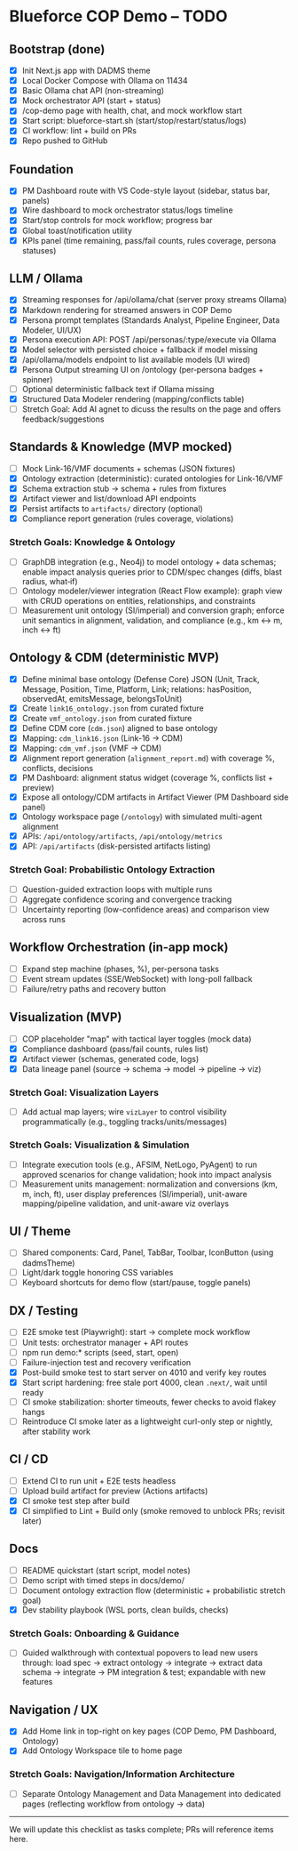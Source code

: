 # Blueforce COP Demo – TODO

## Bootstrap (done)
- [x] Init Next.js app with DADMS theme
- [x] Local Docker Compose with Ollama on 11434
- [x] Basic Ollama chat API (non-streaming)
- [x] Mock orchestrator API (start + status)
- [x] /cop-demo page with health, chat, and mock workflow start
- [x] Start script: blueforce-start.sh (start/stop/restart/status/logs)
- [x] CI workflow: lint + build on PRs
- [x] Repo pushed to GitHub

## Foundation
- [x] PM Dashboard route with VS Code-style layout (sidebar, status bar, panels)
- [x] Wire dashboard to mock orchestrator status/logs timeline
- [x] Start/stop controls for mock workflow; progress bar
- [x] Global toast/notification utility
- [x] KPIs panel (time remaining, pass/fail counts, rules coverage, persona statuses)

## LLM / Ollama
- [x] Streaming responses for /api/ollama/chat (server proxy streams Ollama)
- [x] Markdown rendering for streamed answers in COP Demo
- [x] Persona prompt templates (Standards Analyst, Pipeline Engineer, Data Modeler, UI/UX)
- [x] Persona execution API: POST /api/personas/:type/execute via Ollama
- [x] Model selector with persisted choice + fallback if model missing
- [x] /api/ollama/models endpoint to list available models (UI wired)
- [x] Persona Output streaming UI on /ontology (per‑persona badges + spinner)
- [ ] Optional deterministic fallback text if Ollama missing
- [x] Structured Data Modeler rendering (mapping/conflicts table)
- [ ] Stretch Goal: Add AI agnet to dicuss the results on the page and offers feedback/suggestions

## Standards & Knowledge (MVP mocked)
- [ ] Mock Link-16/VMF documents + schemas (JSON fixtures)
- [x] Ontology extraction (deterministic): curated ontologies for Link-16/VMF
- [x] Schema extraction stub → schema + rules from fixtures
- [x] Artifact viewer and list/download API endpoints
- [x] Persist artifacts to `artifacts/` directory (optional)
- [x] Compliance report generation (rules coverage, violations)

### Stretch Goals: Knowledge & Ontology
- [ ] GraphDB integration (e.g., Neo4j) to model ontology + data schemas; enable impact analysis queries prior to CDM/spec changes (diffs, blast radius, what‑if)
- [ ] Ontology modeler/viewer integration (React Flow example): graph view with CRUD operations on entities, relationships, and constraints
- [ ] Measurement unit ontology (SI/imperial) and conversion graph; enforce unit semantics in alignment, validation, and compliance (e.g., km ↔ m, inch ↔ ft)

## Ontology & CDM (deterministic MVP)
- [x] Define minimal base ontology (Defense Core) JSON (Unit, Track, Message, Position, Time, Platform, Link; relations: hasPosition, observedAt, emitsMessage, belongsToUnit)
- [x] Create `link16_ontology.json` from curated fixture
- [x] Create `vmf_ontology.json` from curated fixture
- [x] Define CDM core (`cdm.json`) aligned to base ontology
- [x] Mapping: `cdm_link16.json` (Link-16 → CDM)
- [x] Mapping: `cdm_vmf.json` (VMF → CDM)
- [x] Alignment report generation (`alignment_report.md`) with coverage %, conflicts, decisions
- [x] PM Dashboard: alignment status widget (coverage %, conflicts list + preview)
- [x] Expose all ontology/CDM artifacts in Artifact Viewer (PM Dashboard side panel)
- [x] Ontology workspace page (`/ontology`) with simulated multi-agent alignment
- [x] APIs: `/api/ontology/artifacts`, `/api/ontology/metrics`
- [x] API: `/api/artifacts` (disk-persisted artifacts listing)

### Stretch Goal: Probabilistic Ontology Extraction
- [ ] Question-guided extraction loops with multiple runs
- [ ] Aggregate confidence scoring and convergence tracking
- [ ] Uncertainty reporting (low-confidence areas) and comparison view across runs

## Workflow Orchestration (in-app mock)
- [ ] Expand step machine (phases, %), per-persona tasks
- [ ] Event stream updates (SSE/WebSocket) with long-poll fallback
- [ ] Failure/retry paths and recovery button

## Visualization (MVP)
- [ ] COP placeholder "map" with tactical layer toggles (mock data)
- [x] Compliance dashboard (pass/fail counts, rules list)
- [x] Artifact viewer (schemas, generated code, logs)
- [x] Data lineage panel (source → schema → model → pipeline → viz)

### Stretch Goal: Visualization Layers
- [ ] Add actual map layers; wire `vizLayer` to control visibility programmatically (e.g., toggling tracks/units/messages)

### Stretch Goals: Visualization & Simulation
- [ ] Integrate execution tools (e.g., AFSIM, NetLogo, PyAgent) to run approved scenarios for change validation; hook into impact analysis
- [ ] Measurement units management: normalization and conversions (km, m, inch, ft), user display preferences (SI/imperial), unit-aware mapping/pipeline validation, and unit-aware viz overlays

## UI / Theme
- [ ] Shared components: Card, Panel, TabBar, Toolbar, IconButton (using dadmsTheme)
- [ ] Light/dark toggle honoring CSS variables
- [ ] Keyboard shortcuts for demo flow (start/pause, toggle panels)

## DX / Testing
- [ ] E2E smoke test (Playwright): start → complete mock workflow
- [ ] Unit tests: orchestrator manager + API routes
- [ ] npm run demo:* scripts (seed, start, open)
- [ ] Failure-injection test and recovery verification
- [x] Post-build smoke test to start server on 4010 and verify key routes
- [x] Start script hardening: free stale port 4000, clean `.next/`, wait until ready
 - [ ] CI smoke stabilization: shorter timeouts, fewer checks to avoid flakey hangs
 - [ ] Reintroduce CI smoke later as a lightweight curl-only step or nightly, after stability work

## CI / CD
- [ ] Extend CI to run unit + E2E tests headless
- [ ] Upload build artifact for preview (Actions artifacts)
- [x] CI smoke test step after build
 - [x] CI simplified to Lint + Build only (smoke removed to unblock PRs; revisit later)

## Docs
- [ ] README quickstart (start script, model notes)
- [ ] Demo script with timed steps in docs/demo/
- [ ] Document ontology extraction flow (deterministic + probabilistic stretch goal)
- [x] Dev stability playbook (WSL ports, clean builds, checks)

### Stretch Goals: Onboarding & Guidance
- [ ] Guided walkthrough with contextual popovers to lead new users through: load spec → extract ontology → integrate → extract data schema → integrate → PM integration & test; expandable with new features

## Navigation / UX
- [x] Add Home link in top-right on key pages (COP Demo, PM Dashboard, Ontology)
- [x] Add Ontology Workspace tile to home page

### Stretch Goals: Navigation/Information Architecture
- [ ] Separate Ontology Management and Data Management into dedicated pages (reflecting workflow from ontology → data)

---

We will update this checklist as tasks complete; PRs will reference items here.
